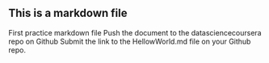 ## This is a markdown file

 First practice markdown file
 Push the document to the datasciencecoursera repo on Github
 Submit the link to the HellowWorld.md file on your Github repo.